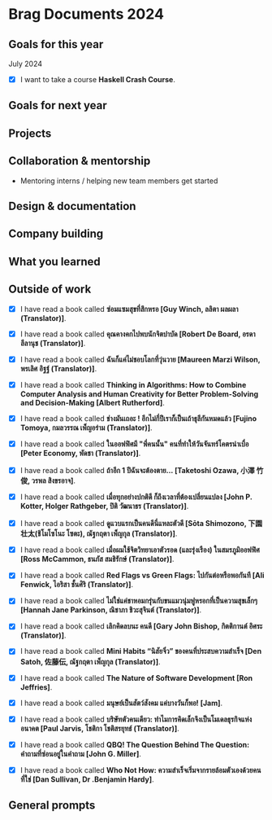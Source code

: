 # Brag Documents 2024

## Goals for this year

[comment]: # (* List the major goals here!)

July 2024

* [x] I want to take a course **Haskell Crash Course**.

## Goals for next year

[comment]: # (* If it's getting towards the end of the year, maybe start writing down what might be the goals for next year.)

## Projects

## Collaboration & mentorship
* Mentoring interns / helping new team members get started

## Design & documentation

## Company building

## What you learned

## Outside of work

* [x] I have read a book called **ซ่อมแซมสุขที่สึกหรอ [Guy Winch, ลลิตา ผลผลา (Translator)]**.

* [x] I have read a book called **คุณคางคกไปพบนักจิตบำบัด [Robert De Board, อรดา ลีลานุช (Translator)]**.

* [x] I have read a book called **ฉันก็แค่ไม่ชอบโลกที่วุ่นวาย [Maureen Marzi Wilson, พรเลิศ อิฐฐ์ (Translator)]**.

* [x] I have read a book called **Thinking in Algorithms: How to Combine Computer Analysis and Human Creativity for Better Problem-Solving and Decision-Making [Albert Rutherford]**.

* [x] I have read a book called **ช่างมันเถอะ ! อีกไม่กี่ปีเราก็เป็นเถ้าธุลีกันหมดแล้ว [Fujino Tomoya, กมลวรรณ เพ็ญอร่าม (Translator)]**.

* [x] I have read a book called **ในออฟฟิศมี "พี่คนนั้น" คนที่ทำให้วันจันทร์โคตรน่าเบื่อ [Peter Economy, พัดชา (Translator)]**.

* [x] I have read a book called **ถ้าอีก 1 ปีฉันจะต้องตาย... [Taketoshi Ozawa, 小澤 竹俊, วรพล สิงขรอาจ]**.

* [x] I have read a book called **เมื่อทุกอย่างปกติดี ก็ถึงเวลาที่ต้องเปลี่ยนแปลง [John P. Kotter, Holger Rathgeber, ปิติ วัฒนาธร (Translator)]**.

* [x] I have read a book called **ดูแวบแรกเป็นคนดีนี่แหละตัวดี [Sōta Shimozono, 下園 壮太(ชิโมโซโนะ โซตะ), ณัฐกฤตา เพ็ญกุล (Translator)]**.

* [x] I have read a book called **เมื่อผมใช้จิตวิทยาเอาตัวรอด (และรุ่งเรือง) ในสมรภูมิออฟฟิศ [Ross McCammon, ธนภัส สมธิรักษ์ (Translator)]**.

* [x] I have read a book called **Red Flags vs Green Flags: ไปกันต่อหรือพอกันที [Ali Fenwick, ไอริสา ชั้นศิริ (Translator)]**.

* [x] I have read a book called **ไม่ใช่แค่ชาหอมกรุ่นกับขนแมวนุ่มฟูหรอกที่เป็นความสุขเล็กๆ [Hannah Jane Parkinson, ณิชาภา ชิวะสุจินต์ (Translator)]**.

* [x] I have read a book called **เลิกคิดลบนะ คนดี [Gary John Bishop, กิตติกานต์ อิศระ (Translator)]**.

* [x] I have read a book called **Mini Habits “นิสัยจิ๋ว” ของคนที่ประสบความสำเร็จ [Den Satoh, 佐藤伝, ณัฐกฤตา เพ็ญกุล (Translator)]**.

* [x] I have read a book called **The Nature of Software Development [Ron Jeffries]**.

* [x] I have read a book called **มนุษย์เป็นสัตว์สังคม แค่บางวันก็พอ! [Jam]**.

* [x] I have read a book called **บริษัทตัวคนเดียว: ทำไมการคิดเล็กจึงเป็นโมเดลธุรกิจแห่งอนาคต [Paul Jarvis, โชติกา โชติสรยุทธ์ (Translator)]**.

* [x] I have read a book called **QBQ! The Question Behind The Question: คำถามที่ซ่อนอยู่ในคำถาม [John G. Miller]**.

* [x] I have read a book called **Who Not How: ความสำเร็จเริ่มจากรายล้อมตัวเองด้วยคนที่ใช่ [Dan Sullivan, Dr .Benjamin Hardy]**.

## General prompts
